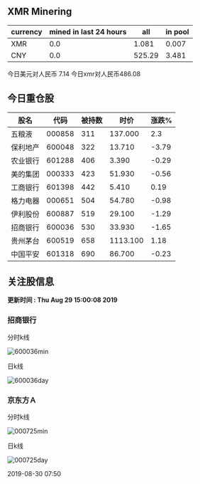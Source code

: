 ## XMR Minering

|currency|mined in last 24 hours|all|in pool|
|---|---|---|---|
|XMR|0.0|1.081|0.007|
|CNY|0.0|525.29|3.481|

今日美元对人民币 7.14	今日xmr对人民币486.08


## 今日重仓股 

|股名|代码|被持数|时价|涨跌%|
|---|---|---|---|---|
|五粮液|000858|311|137.000|2.3|
|保利地产|600048|322|13.710|-3.79|
|农业银行|601288|406|3.390|-0.29|
|美的集团|000333|423|51.930|-0.56|
|工商银行|601398|442|5.410|0.19|
|格力电器|000651|504|54.780|-0.98|
|伊利股份|600887|519|29.100|-1.29|
|招商银行|600036|530|33.930|-1.65|
|贵州茅台|600519|658|1113.100|1.18|
|中国平安|601318|690|86.700|-0.23|

## 关注股信息
**更新时间 : Thu Aug 29 15:00:08 2019**
### 招商银行 
分时k线

![600036min](http://image.sinajs.cn/newchart/min/n/sh600036.gif)

日k线

![600036day](http://image.sinajs.cn/newchart/daily/n/sh600036.gif)

### 京东方Ａ 
分时k线

![000725min](http://image.sinajs.cn/newchart/min/n/sz000725.gif)

日k线

![000725day](http://image.sinajs.cn/newchart/daily/n/sz000725.gif)

2019-08-30 07:50